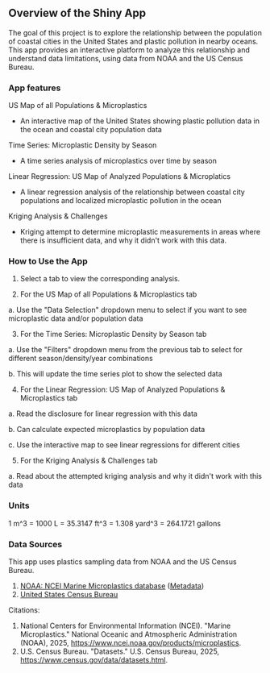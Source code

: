 ## Overview of the Shiny App

The goal of this project is to explore the relationship between the population of coastal cities in the United States and plastic pollution in nearby oceans. This app provides an interactive platform to analyze this relationship and understand data limitations, using data from NOAA and the US Census Bureau.
 

### App features

US Map of all Populations & Microplastics

 - An interactive map of the United States showing plastic pollution data in the ocean and coastal city population data

Time Series: Microplastic Density by Season

  -  A time series analysis of microplastics over time by season

Linear Regression: US Map of Analyzed Populations & Microplatics

  - A linear regression analysis of the relationship between coastal city populations and localized microplastic pollution in the ocean

Kriging Analysis & Challenges

  - Kriging attempt to determine microplastic measurements in areas where there is insufficient data, and why it didn't work with this data. 

### How to Use the App

1. Select a tab to view the corresponding analysis.

2. For the US Map of all Populations & Microplastics tab

  a. Use the "Data Selection" dropdown menu to select if you want to see microplastic data and/or population data
  
3. For the Time Series: Microplastic Density by Season tab

  a. Use the "Filters" dropdown menu from the previous tab to select for different season/density/year combinations
  
  b. This will update the time series plot to show the selected data
  
4. For the Linear Regression: US Map of Analyzed Populations & Microplastics tab

  a. Read the disclosure for linear regression with this data
  
  b. Can calculate expected microplastics by population data
  
  c. Use the interactive map to see linear regressions for different cities
  
5. For the Kriging Analysis & Challenges tab

  a. Read about the attempted kriging analysis and why it didn't work with this data
  
### Units

1 m^3 = 1000 L = 35.3147 ft^3 = 1.308 yard^3 = 264.1721 gallons 


### Data Sources

This app uses plastics sampling data from NOAA and the US Census Bureau.

1. [NOAA: NCEI Marine Microplastics database](https://www.ncei.noaa.gov/products/microplastics) ([Metadata](https://data.noaa.gov/onestop/api/registry/metadata/collection/unknown/b1586022-998a-461e-b969-9d17dde6476c/raw/xml))
2. [United States Census Bureau](https://www.census.gov/data/datasets.html)

Citations:
1. National Centers for Environmental Information (NCEI). "Marine Microplastics." National Oceanic and Atmospheric Administration (NOAA), 2025, https://www.ncei.noaa.gov/products/microplastics.
2. U.S. Census Bureau. "Datasets." U.S. Census Bureau, 2025, https://www.census.gov/data/datasets.html.




